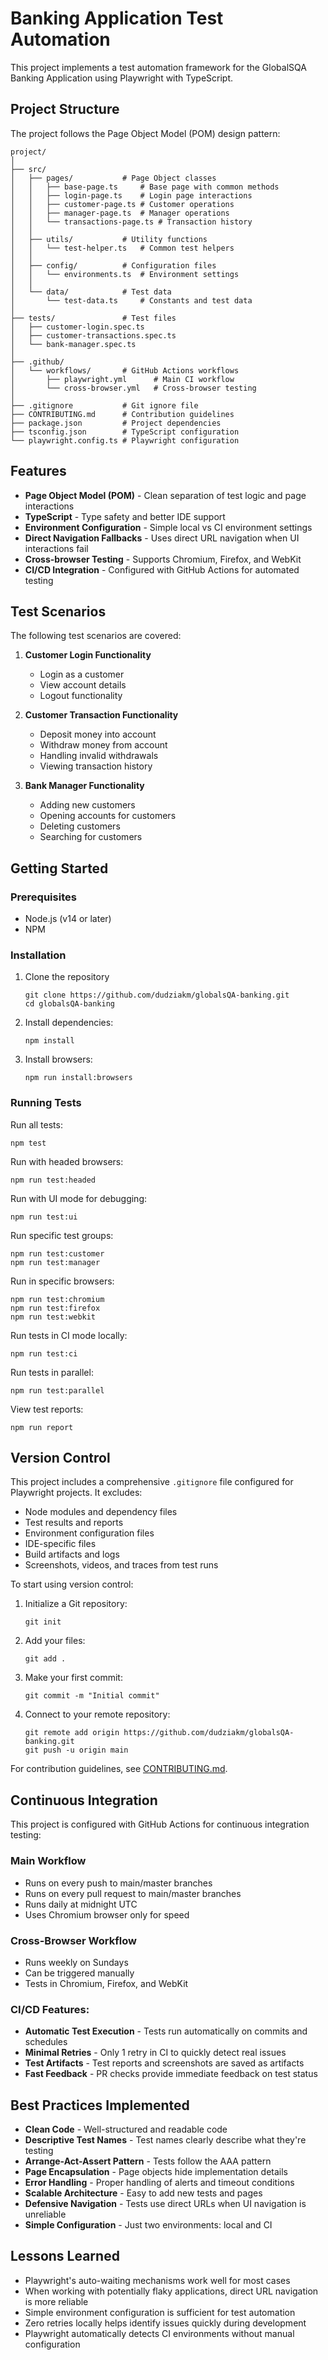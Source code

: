 # Banking Application Test Automation

This project implements a test automation framework for the GlobalSQA Banking Application using Playwright with TypeScript.

## Project Structure

The project follows the Page Object Model (POM) design pattern:

```
project/
│
├── src/
│   ├── pages/           # Page Object classes
│   │   ├── base-page.ts     # Base page with common methods
│   │   ├── login-page.ts    # Login page interactions
│   │   ├── customer-page.ts # Customer operations
│   │   ├── manager-page.ts  # Manager operations
│   │   └── transactions-page.ts # Transaction history
│   │
│   ├── utils/           # Utility functions
│   │   └── test-helper.ts   # Common test helpers
│   │
│   ├── config/          # Configuration files
│   │   └── environments.ts  # Environment settings
│   │
│   └── data/            # Test data
│       └── test-data.ts     # Constants and test data
│
├── tests/               # Test files
│   ├── customer-login.spec.ts
│   ├── customer-transactions.spec.ts
│   └── bank-manager.spec.ts
│
├── .github/
│   └── workflows/       # GitHub Actions workflows
│       ├── playwright.yml      # Main CI workflow
│       └── cross-browser.yml   # Cross-browser testing
│
├── .gitignore           # Git ignore file
├── CONTRIBUTING.md      # Contribution guidelines
├── package.json         # Project dependencies
├── tsconfig.json        # TypeScript configuration
└── playwright.config.ts # Playwright configuration
```

## Features

- **Page Object Model (POM)** - Clean separation of test logic and page interactions
- **TypeScript** - Type safety and better IDE support
- **Environment Configuration** - Simple local vs CI environment settings
- **Direct Navigation Fallbacks** - Uses direct URL navigation when UI interactions fail
- **Cross-browser Testing** - Supports Chromium, Firefox, and WebKit
- **CI/CD Integration** - Configured with GitHub Actions for automated testing

## Test Scenarios

The following test scenarios are covered:

1. **Customer Login Functionality**
   - Login as a customer
   - View account details
   - Logout functionality

2. **Customer Transaction Functionality**
   - Deposit money into account
   - Withdraw money from account
   - Handling invalid withdrawals
   - Viewing transaction history

3. **Bank Manager Functionality**
   - Adding new customers
   - Opening accounts for customers
   - Deleting customers
   - Searching for customers

## Getting Started

### Prerequisites

- Node.js (v14 or later)
- NPM

### Installation

1. Clone the repository
   ```
   git clone https://github.com/dudziakm/globalsQA-banking.git
   cd globalsQA-banking
   ```
2. Install dependencies:
   ```
   npm install
   ```
3. Install browsers:
   ```
   npm run install:browsers
   ```

### Running Tests

Run all tests:
```
npm test
```

Run with headed browsers:
```
npm run test:headed
```

Run with UI mode for debugging:
```
npm run test:ui
```

Run specific test groups:
```
npm run test:customer
npm run test:manager
```

Run in specific browsers:
```
npm run test:chromium
npm run test:firefox
npm run test:webkit
```

Run tests in CI mode locally:
```
npm run test:ci
```

Run tests in parallel:
```
npm run test:parallel
```

View test reports:
```
npm run report
```

## Version Control

This project includes a comprehensive `.gitignore` file configured for Playwright projects. It excludes:

- Node modules and dependency files
- Test results and reports
- Environment configuration files
- IDE-specific files
- Build artifacts and logs
- Screenshots, videos, and traces from test runs

To start using version control:

1. Initialize a Git repository:
   ```
   git init
   ```
2. Add your files:
   ```
   git add .
   ```
3. Make your first commit:
   ```
   git commit -m "Initial commit"
   ```
4. Connect to your remote repository:
   ```
   git remote add origin https://github.com/dudziakm/globalsQA-banking.git
   git push -u origin main
   ```

For contribution guidelines, see [CONTRIBUTING.md](CONTRIBUTING.md).

## Continuous Integration

This project is configured with GitHub Actions for continuous integration testing:

### Main Workflow
- Runs on every push to main/master branches
- Runs on every pull request to main/master branches
- Runs daily at midnight UTC
- Uses Chromium browser only for speed

### Cross-Browser Workflow
- Runs weekly on Sundays
- Can be triggered manually
- Tests in Chromium, Firefox, and WebKit

### CI/CD Features:
- **Automatic Test Execution** - Tests run automatically on commits and schedules
- **Minimal Retries** - Only 1 retry in CI to quickly detect real issues
- **Test Artifacts** - Test reports and screenshots are saved as artifacts
- **Fast Feedback** - PR checks provide immediate feedback on test status

## Best Practices Implemented

- **Clean Code** - Well-structured and readable code
- **Descriptive Test Names** - Test names clearly describe what they're testing
- **Arrange-Act-Assert Pattern** - Tests follow the AAA pattern
- **Page Encapsulation** - Page objects hide implementation details
- **Error Handling** - Proper handling of alerts and timeout conditions
- **Scalable Architecture** - Easy to add new tests and pages
- **Defensive Navigation** - Tests use direct URLs when UI navigation is unreliable
- **Simple Configuration** - Just two environments: local and CI

## Lessons Learned

- Playwright's auto-waiting mechanisms work well for most cases
- When working with potentially flaky applications, direct URL navigation is more reliable
- Simple environment configuration is sufficient for test automation
- Zero retries locally helps identify issues quickly during development
- Playwright automatically detects CI environments without manual configuration 